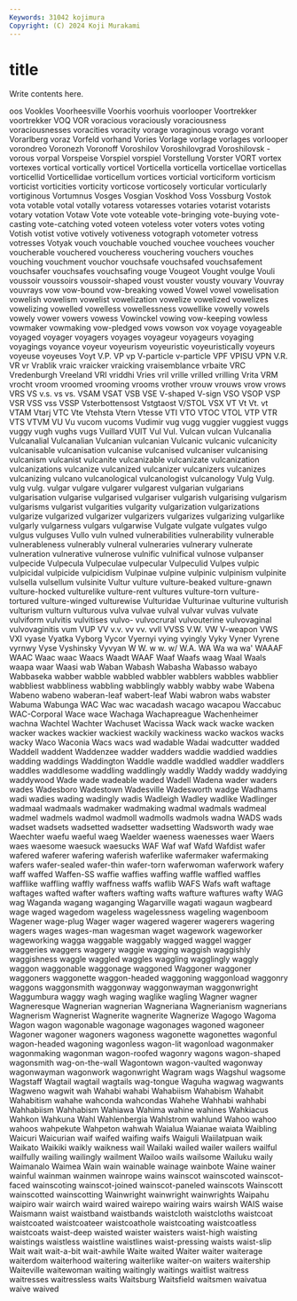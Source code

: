 ```yaml
---
Keywords: 31042 kojimura
Copyright: (C) 2024 Koji Murakami
---
```


# title

Write contents here.



oos Vookles Voorheesville Voorhis voorhuis voorlooper Voortrekker voortrekker
VOQ VOR voracious voraciously voraciousness voraciousnesses voracities voracity vorage voraginous
vorago vorant Vorarlberg voraz Vorfeld vorhand Vories Vorlage vorlage vorlages
vorlooper vorondreo Voronezh Voronoff Voroshilov Voroshilovgrad Voroshilovsk -vorous vorpal Vorspeise
Vorspiel vorspiel Vorstellung Vorster VORT vortex vortexes vortical vortically vorticel
Vorticella vorticella vorticellae vorticellas vorticellid Vorticellidae vorticellum vortices vorticial vorticiform
vorticism vorticist vorticities vorticity vorticose vorticosely vorticular vorticularly vortiginous Vortumnus
Vosges Vosgian Voskhod Voss Vossburg Vostok vota votable votal votally
votaress votaresses votaries votarist votarists votary votation Votaw Vote vote
voteable vote-bringing vote-buying vote-casting vote-catching voted voteen voteless voter voters
votes voting Votish votist votive votively votiveness votograph votometer votress
votresses Votyak vouch vouchable vouched vouchee vouchees voucher voucherable vouchered
voucheress vouchering vouchers vouches vouching vouchment vouchor vouchsafe vouchsafed vouchsafement
vouchsafer vouchsafes vouchsafing vouge Vougeot Vought voulge Vouli voussoir voussoirs
voussoir-shaped voust vouster vousty vouvary Vouvray vouvrays vow vow-bound vow-breaking
vowed Vowel vowel vowelisation vowelish vowelism vowelist vowelization vowelize vowelized
vowelizes vowelizing vowelled vowelless vowellessness vowellike vowelly vowels vowely vower
vowers vowess Vowinckel vowing vow-keeping vowless vowmaker vowmaking vow-pledged vows
vowson vox voyage voyageable voyaged voyager voyagers voyages voyageur voyageurs
voyaging voyagings voyance voyeur voyeurism voyeuristic voyeuristically voyeurs voyeuse voyeuses
Voyt V.P. VP vp V-particle v-particle VPF VPISU VPN V.R.
VR vr Vrablik vraic vraicker vraicking vraisemblance vrbaite VRC Vredenburgh
Vreeland VRI vriddhi Vries vril vrille vrilled vrilling Vrita VRM
vrocht vroom vroomed vrooming vrooms vrother vrouw vrouws vrow vrows
VRS VS v.s. vs vs. VSAM VSAT VSB VSE V-shaped
V-sign VSO VSOP VSP VSR VSS vss VSSP Vsterbottensost Vstgtaost
V/STOL VSX VT Vt Vt. vt VTAM Vtarj VTC Vte
Vtehsta Vtern Vtesse VTI VTO VTOC VTOL VTP VTR VTS
VTVM VU Vu vucom vucoms Vudimir vug vugg vuggier vuggiest
vuggs vuggy vugh vughs vugs Vuillard VUIT Vul Vul. Vulcan
vulcan Vulcanalia Vulcanalial Vulcanalian Vulcanian vulcanian Vulcanic vulcanic vulcanicity vulcanisable
vulcanisation vulcanise vulcanised vulcaniser vulcanising vulcanism vulcanist vulcanite vulcanizable vulcanizate
vulcanization vulcanizations vulcanize vulcanized vulcanizer vulcanizers vulcanizes vulcanizing vulcano vulcanological
vulcanologist vulcanology Vulg Vulg. vulg vulg. vulgar vulgare vulgarer vulgarest
vulgarian vulgarians vulgarisation vulgarise vulgarised vulgariser vulgarish vulgarising vulgarism vulgarisms
vulgarist vulgarities vulgarity vulgarization vulgarizations vulgarize vulgarized vulgarizer vulgarizers vulgarizes
vulgarizing vulgarlike vulgarly vulgarness vulgars vulgarwise Vulgate vulgate vulgates vulgo
vulgus vulguses Vullo vuln vulned vulnerabilities vulnerability vulnerable vulnerableness vulnerably
vulneral vulneraries vulnerary vulnerate vulneration vulnerative vulnerose vulnific vulnifical vulnose
vulpanser vulpecide Vulpecula Vulpeculae vulpecular Vulpeculid Vulpes vulpic vulpicidal vulpicide
vulpicidism Vulpinae vulpine vulpinic vulpinism vulpinite vulsella vulsellum vulsinite Vultur
vulture vulture-beaked vulture-gnawn vulture-hocked vulturelike vulture-rent vultures vulture-torn vulture-tortured vulture-winged
vulturewise Vulturidae Vulturinae vulturine vulturish vulturism vulturn vulturous vulva vulvae
vulval vulvar vulvas vulvate vulviform vulvitis vulvitises vulvo- vulvocrural vulvouterine
vulvovaginal vulvovaginitis vum VUP VV v.v. vv vv. vvll VVSS
V.W. VW V-weapon VWS VXI vyase Vyatka Vyborg Vycor Vyernyi
vying vyingly Vyky Vyner Vyrene vyrnwy Vyse Vyshinsky Vyvyan W
W. w w. w/ W.A. WA Wa wa wa' WAAAF
WAAC Waac waac Waacs Waadt WAAF Waaf Waafs waag Waal
Waals waapa waar Waasi wab Waban Wabash Wabasha Wabasso wabayo
Wabbaseka wabber wabble wabbled wabbler wabblers wabbles wabblier wabbliest wabbliness
wabbling wabblingly wabbly wabby wabe Wabena Wabeno wabeno waberan-leaf wabert-leaf
Wabi wabron wabs wabster Wabuma Wabunga WAC Wac wac wacadash
wacago wacapou Waccabuc WAC-Corporal Wace wace Wachaga Wachapreague Wachenheimer wachna
Wachtel Wachter Wachuset Wacissa Wack wack wacke wacken wacker wackes
wackier wackiest wackily wackiness wacko wackos wacks wacky Waco Waconia
Wacs wacs wad wadable Wadai wadcutter wadded Waddell waddent Waddenzee
wadder wadders waddie waddied waddies wadding waddings Waddington Waddle waddle
waddled waddler waddlers waddles waddlesome waddling waddlingly waddly Waddy waddy
waddying waddywood Wade wade wadeable waded Wadell Wadena wader waders
wades Wadesboro Wadestown Wadesville Wadesworth wadge Wadhams wadi wadies wading
wadingly wadis Wadleigh Wadley wadlike Wadlinger wadmaal wadmaals wadmaker wadmaking
wadmal wadmals wadmeal wadmel wadmels wadmol wadmoll wadmolls wadmols wadna
WADS wads wadset wadsets wadsetted wadsetter wadsetting Wadsworth wady wae
Waechter waefu waeful waeg Waelder waeness waenesses waer Waers waes
waesome waesuck waesucks WAF Waf waf Wafd Wafdist wafer wafered
waferer wafering waferish waferlike wafermaker wafermaking wafers wafer-sealed wafer-thin wafer-torn
waferwoman waferwork wafery waff waffed Waffen-SS waffie waffies waffing waffle
waffled waffles wafflike waffling waffly waffness waffs waflib WAFS Wafs
waft waftage waftages wafted wafter wafters wafting wafts wafture waftures
wafty WAG wag Waganda wagang waganging Wagarville wagati wagaun wagbeard
wage waged wagedom wageless wagelessness wageling wagenboom Wagener wage-plug Wager
wager wagered wagerer wagerers wagering wagers wages wages-man wagesman waget
wagework wageworker wageworking wagga waggable waggably wagged waggel wagger waggeries
waggers waggery waggie wagging waggish waggishly waggishness waggle waggled waggles
waggling wagglingly waggly waggon waggonable waggonage waggoned Waggoner waggoner waggoners
waggonette waggon-headed waggoning waggonload waggonry waggons waggonsmith waggonway waggonwayman waggonwright
Waggumbura waggy wagh waging waglike wagling Wagner wagner Wagneresque Wagnerian
wagnerian Wagneriana Wagnerianism wagnerians Wagnerism Wagnerist Wagnerite wagnerite Wagnerize Wagogo
Wagoma Wagon wagon wagonable wagonage wagonages wagoned wagoneer Wagoner wagoner
wagoners wagoness wagonette wagonettes wagonful wagon-headed wagoning wagonless wagon-lit wagonload
wagonmaker wagonmaking wagonman wagon-roofed wagonry wagons wagon-shaped wagonsmith wag-on-the-wall Wagontown
wagon-vaulted wagonway wagonwayman wagonwork wagonwright Wagram wags Wagshul wagsome Wagstaff
Wagtail wagtail wagtails wag-tongue Waguha wagwag wagwants Wagweno wagwit wah
Wahabi wahabi Wahabiism Wahabism Wahabit Wahabitism wahahe wahconda wahcondas Wahehe
Wahhabi wahhabi Wahhabiism Wahhabism Wahiawa Wahima wahine wahines Wahkiacus Wahkon
Wahkuna Wahl Wahlenbergia Wahlstrom wahlund Wahoo wahoo wahoos wahpekute Wahpeton
wahwah Waialua Waianae waiata Waibling Waicuri Waicurian waif waifed waifing
waifs Waiguli Waiilatpuan waik Waikato Waikiki waikly waikness wail Wailaki
wailed wailer wailers wailful wailfully wailing wailingly wailment Wailoo wails
wailsome Wailuku waily Waimanalo Waimea Wain wain wainable wainage wainbote
Waine wainer wainful wainman wainmen wainrope wains wainscot wainscoted wainscot-faced
wainscoting wainscot-joined wainscot-paneled wainscots Wainscott wainscotted wainscotting Wainwright wainwright wainwrights
Waipahu waipiro wair wairch waird waired wairepo wairing wairs wairsh
WAIS waise Waismann waist waistband waistbands waistcloth waistcloths waistcoat waistcoated
waistcoateer waistcoathole waistcoating waistcoatless waistcoats waist-deep waisted waister waisters waist-high
waisting waistings waistless waistline waistlines waist-pressing waists waist-slip Wait wait
wait-a-bit wait-awhile Waite waited Waiter waiter waiterage waiterdom waiterhood waitering
waiterlike waiter-on waiters waitership Waiteville waitewoman waiting waitingly waitings waitlist
waitress waitresses waitressless waits Waitsburg Waitsfield waitsmen waivatua waive waived
